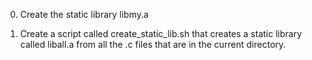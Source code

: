 0. Create the static library libmy.a

1. Create a script called create_static_lib.sh that creates a static library called liball.a from all the .c files that are in the current directory.